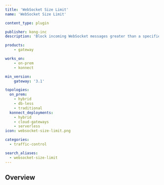 ```yaml
---
title: 'WebSocket Size Limit'
name: 'WebSocket Size Limit'

content_type: plugin

publisher: kong-inc
description: 'Block incoming WebSocket messages greater than a specified size'

products:
    - gateway

works_on:
    - on-prem
    - konnect

min_version:
    gateway: '3.1'

topologies:
  on_prem:
    - hybrid
    - db-less
    - traditional
  konnect_deployments:
    - hybrid
    - cloud-gateways
    - serverless
icon: websocket-size-limit.png

categories:
  - traffic-control

search_aliases:
  - websocket-size-limit
---
```


## Overview
